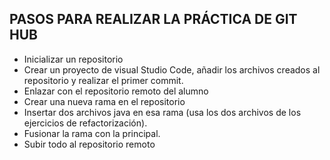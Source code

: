 ## PASOS PARA REALIZAR LA PRÁCTICA DE GIT HUB
- Inicializar un repositorio
- Crear un proyecto de visual Studio Code, añadir los archivos creados al repositorio y realizar el primer commit.
- Enlazar con el repositorio remoto del alumno
- Crear una nueva rama en el repositorio 
- Insertar dos archivos java en esa rama (usa los dos archivos de los ejercicios de refactorización).
- Fusionar la rama con la principal.
- Subir todo al repositorio remoto